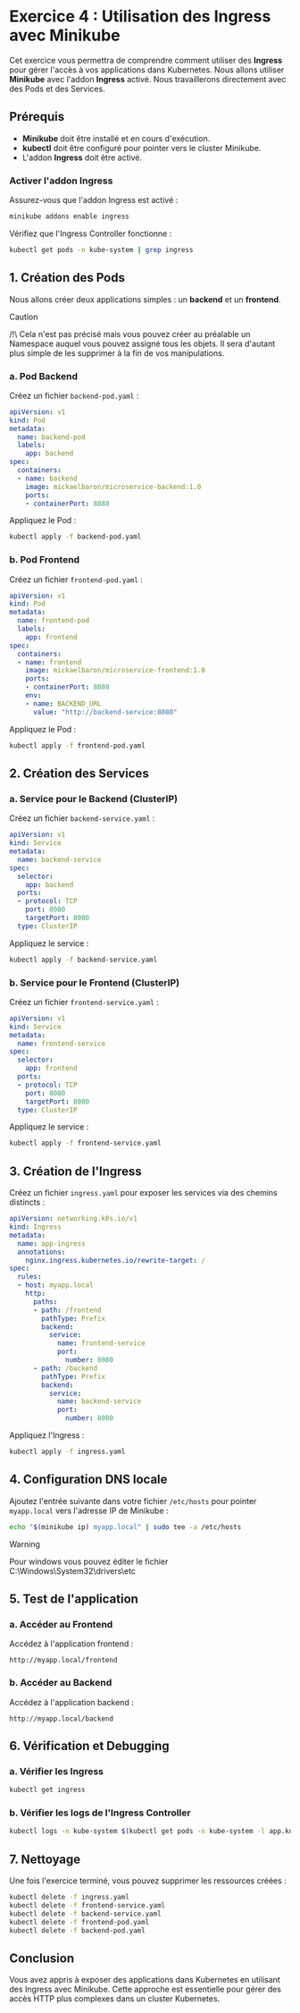 # Exercice 4 : Utilisation des Ingress avec Minikube

Cet exercice vous permettra de comprendre comment utiliser des **Ingress** pour gérer l'accès à vos applications dans Kubernetes. Nous allons utiliser **Minikube** avec l'addon **Ingress** activé. Nous travaillerons directement avec des Pods et des Services.

## Prérequis

- **Minikube** doit être installé et en cours d'exécution.
- **kubectl** doit être configuré pour pointer vers le cluster Minikube.
- L'addon **Ingress** doit être activé.

### Activer l'addon Ingress

Assurez-vous que l'addon Ingress est activé :

```bash
minikube addons enable ingress
```

Vérifiez que l'Ingress Controller fonctionne :

```bash
kubectl get pods -n kube-system | grep ingress
```

## 1. Création des Pods

Nous allons créer deux applications simples : un **backend** et un **frontend**.

> [!CAUTION]
> /!\ Cela n'est pas précisé mais vous pouvez créer au préalable un Namespace auquel vous pouvez assigné tous les objets. Il sera d'autant plus simple de les supprimer à la fin de vos manipulations.

### a. Pod Backend

Créez un fichier `backend-pod.yaml` :

```yaml
apiVersion: v1
kind: Pod
metadata:
  name: backend-pod
  labels:
    app: backend
spec:
  containers:
  - name: backend
    image: mickaelbaron/microservice-backend:1.0
    ports:
    - containerPort: 8080
```

Appliquez le Pod :

```bash
kubectl apply -f backend-pod.yaml
```

### b. Pod Frontend

Créez un fichier `frontend-pod.yaml` :

```yaml
apiVersion: v1
kind: Pod
metadata:
  name: frontend-pod
  labels:
    app: frontend
spec:
  containers:
  - name: frontend
    image: mickaelbaron/microservice-frontend:1.0
    ports:
    - containerPort: 8080
    env:
    - name: BACKEND_URL
      value: "http://backend-service:8080"
```

Appliquez le Pod :

```bash
kubectl apply -f frontend-pod.yaml
```

## 2. Création des Services

### a. Service pour le Backend (ClusterIP)

Créez un fichier `backend-service.yaml` :

```yaml
apiVersion: v1
kind: Service
metadata:
  name: backend-service
spec:
  selector:
    app: backend
  ports:
  - protocol: TCP
    port: 8080
    targetPort: 8080
  type: ClusterIP
```

Appliquez le service :

```bash
kubectl apply -f backend-service.yaml
```

### b. Service pour le Frontend (ClusterIP)

Créez un fichier `frontend-service.yaml` :

```yaml
apiVersion: v1
kind: Service
metadata:
  name: frontend-service
spec:
  selector:
    app: frontend
  ports:
  - protocol: TCP
    port: 8080
    targetPort: 8080
  type: ClusterIP
```

Appliquez le service :

```bash
kubectl apply -f frontend-service.yaml
```

## 3. Création de l'Ingress

Créez un fichier `ingress.yaml` pour exposer les services via des chemins distincts :

```yaml
apiVersion: networking.k8s.io/v1
kind: Ingress
metadata:
  name: app-ingress
  annotations:
    nginx.ingress.kubernetes.io/rewrite-target: /
spec:
  rules:
  - host: myapp.local
    http:
      paths:
      - path: /frontend
        pathType: Prefix
        backend:
          service:
            name: frontend-service
            port:
              number: 8080
      - path: /backend
        pathType: Prefix
        backend:
          service:
            name: backend-service
            port:
              number: 8080
```

Appliquez l'Ingress :

```bash
kubectl apply -f ingress.yaml
```

## 4. Configuration DNS locale

Ajoutez l'entrée suivante dans votre fichier `/etc/hosts` pour pointer `myapp.local` vers l'adresse IP de Minikube :

```bash
echo "$(minikube ip) myapp.local" | sudo tee -a /etc/hosts
```

> [!WARNING]
> Pour windows vous pouvez éditer le fichier C:\Windows\System32\drivers\etc

## 5. Test de l'application

### a. Accéder au Frontend

Accédez à l'application frontend :

```
http://myapp.local/frontend
```

### b. Accéder au Backend

Accédez à l'application backend :

```
http://myapp.local/backend
```

## 6. Vérification et Debugging

### a. Vérifier les Ingress

```bash
kubectl get ingress
```

### b. Vérifier les logs de l'Ingress Controller

```bash
kubectl logs -n kube-system $(kubectl get pods -n kube-system -l app.kubernetes.io/name=ingress-nginx -o jsonpath="{.items[0].metadata.name}")
```

## 7. Nettoyage

Une fois l'exercice terminé, vous pouvez supprimer les ressources créées :

```bash
kubectl delete -f ingress.yaml
kubectl delete -f frontend-service.yaml
kubectl delete -f backend-service.yaml
kubectl delete -f frontend-pod.yaml
kubectl delete -f backend-pod.yaml
```

## Conclusion

Vous avez appris à exposer des applications dans Kubernetes en utilisant des Ingress avec Minikube. Cette approche est essentielle pour gérer des accès HTTP plus complexes dans un cluster Kubernetes.

